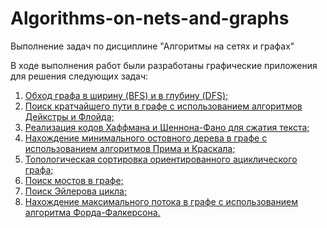 # Algorithms-on-nets-and-graphs
Выполнение задач по дисциплине "Алгоритмы на сетях и графах"

В ходе выполнения работ были разработаны графические приложения для решения следующих задач:
1. [Обход графа в ширину (BFS) и в глубину (DFS);](/BFS-DFS/README.md)
2. [Поиск кратчайшего пути в графе с использованием алгоритмов Дейкстры и Флойда;](/Dijkstra-Floyd/README.md)
3. [Реализация кодов Хаффмана и Шеннона-Фано для сжатия текста;](/Huffman-Shannon/README.md)
4. [Нахождение минимального остовного дерева в графе с использованием алгоритмов Прима и Краскала;](/Prims-Kruskal/README.md)
5. [Топологическая сортировка ориентированного ациклического графа;](/Topological-Sort/README.md)
6. [Поиск мостов в графе;](/Bridge-Finding/README.md)
7. [Поиск Эйлерова цикла;](/Euler-Cycle/README.md)
8. [Нахождение максимального потока в графе с использованием алгоритма Форда-Фалкерсона.](/Ford-Fulkerson/README.md)